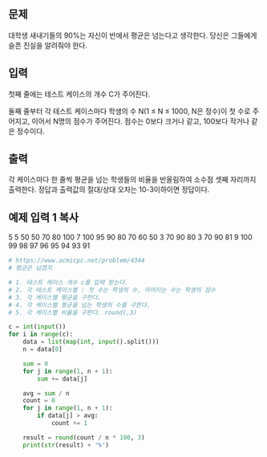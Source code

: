 ## 문제

대학생 새내기들의 90%는 자신이 반에서 평균은 넘는다고 생각한다. 당신은 그들에게 슬픈 진실을 알려줘야 한다.

## 입력

첫째 줄에는 테스트 케이스의 개수 C가 주어진다.

둘째 줄부터 각 테스트 케이스마다 학생의 수 N(1 ≤ N ≤ 1000, N은 정수)이 첫 수로 주어지고, 이어서 N명의 점수가 주어진다. 점수는 0보다 크거나 같고, 100보다 작거나 같은 정수이다.

## 출력

각 케이스마다 한 줄씩 평균을 넘는 학생들의 비율을 반올림하여 소수점 셋째 자리까지 출력한다. 정답과 출력값의 절대/상대 오차는 10-3이하이면 정답이다.

## 예제 입력 1 복사

5
5 50 50 70 80 100
7 100 95 90 80 70 60 50
3 70 90 80
3 70 90 81
9 100 99 98 97 96 95 94 93 91

```python
# https://www.acmicpc.net/problem/4344
# 평균은 넘겠지

# 1. 테스트 케이스 개수 c를 입력 받는다.
# 2. 각 테스트 케이스별 : 첫 수는 학생의 수, 이어지는 수는 학생의 점수
# 3. 각 케이스별 평균을 구한다.
# 4. 각 케이스별 평균을 넘는 학생의 수를 구한다.
# 5. 각 케이스별 비율을 구한다. round(,3)

c = int(input())
for i in range(c):
    data = list(map(int, input().split()))
    n = data[0]

    sum = 0
    for j in range(1, n + 1):
        sum += data[j]

    avg = sum / n
    count = 0
    for j in range(1, n + 1):
        if data[j] > avg:
            count += 1

    result = round(count / n * 100, 3)
    print(str(result) + '%')
```